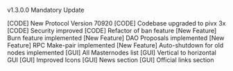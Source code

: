 v1.3.0.0 Mandatory Update

[CODE] New Protocol Version 70920
[CODE] Codebase upgraded to pivx 3x
[CODE] Security improved
[CODE] Refactor of ban feature
[New Feature] Burn feature implemented
[New Feature] DAO Proposals implemented
[New Feature] RPC Make-pair implemented
[New Feature] Auto-shutdown for old nodes implemented
[GUI] All Masternodes list
[GUI] Vertical to horizontal GUI
[GUI] Improved Icons
[GUI] News section
[GUI] Official links section